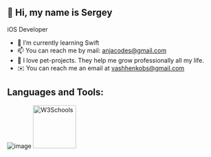 ## 👋 Hi, my name is Sergey



iOS Developer

- 🌱 I’m currently learning Swift
- 📫 You can reach me by mail: anjacodes@gmail.com
- 🚀 I love pet-projects. They help me grow professionally all my life.
- ✉️ You can reach me an email at vashhenkobs@gmail.com

## Languages and Tools:

![image](https://user-images.githubusercontent.com/125308982/230730688-0424f990-5cdf-4b0c-b561-a15741e6a70b.png)
<a href="https://user-images.githubusercontent.com/125308982/230730688-0424f990-5cdf-4b0c-b561-a15741e6a70b.png">
<img border="0" alt="W3Schools" src="logo_w3s.gif" width="100" height="100">
</a>
